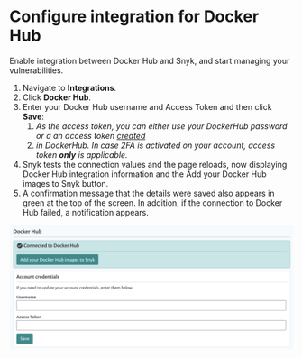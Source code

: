 # Configure integration for Docker Hub

Enable integration between Docker Hub and Snyk, and start managing your vulnerabilities.

1. Navigate to **Integrations**.
2. Click **Docker Hub**.
3. Enter your Docker Hub username and Access Token and then click **Save**:
   1. _As the access token, you can either use your DockerHub password or a an access token_ [_created_](https://docs.docker.com/docker-hub/access-tokens/) 
   2. _in DockerHub. In case 2FA is activated on your account, access token **only** is applicable._
4. Snyk tests the connection values and the page reloads, now displaying Docker Hub integration information and the Add your Docker Hub images to Snyk button. 
5. A confirmation message that the details were saved also appears in green at the top of the screen. In addition, if the connection to Docker Hub failed, a notification appears.

![](../../../.gitbook/assets/mceclip0-12-1-%20%281%29.png)

